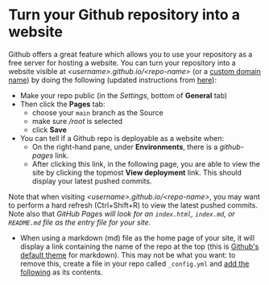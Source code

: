 # Turn your Github repository into a website

Github offers a great feature which allows you to use your repository as a free server for hosting a website. You can turn your repository into a website visible at *\<username\>.github.io/\<repo-name\>* (or a [custom domain name](https://docs.github.com/en/pages/configuring-a-custom-domain-for-your-github-pages-site/managing-a-custom-domain-for-your-github-pages-site)) by doing the following (updated instructions from [here](https://docs.github.com/en/pages/getting-started-with-github-pages/creating-a-github-pages-site#creating-your-site)):
- Make your repo public (in the *Settings*, bottom of **General** tab)
- Then click the **Pages** tab:
  - choose your `main` branch as the Source
  - make sure */root* is selected
  - click **Save**
- You can tell if a Github repo is deployable as a website when:
  - On the right-hand pane, under **Environments**, there is a *github-pages* link.
  - After clicking this link, in the following page, you are able to view the site by clicking the topmost **View deployment** link. This should display your latest pushed commits.
  
Note that when visiting *\<username\>.github.io/\<repo-name\>*, you may want to perform a hard refresh (Ctrl+Shift+R) to view the latest pushed commits. Note also that *GitHub Pages will look for an `index.html`, `index.md`, or `README.md` file as the entry file for your site.*
- When using a markdown (md) file as the home page of your site, it will display a link containing the name of the repo at the top (this is [Github's default theme](https://github.com/pages-themes/primer/issues/21#issuecomment-440297635) for markdown). This may not be what you want: to remove this, create a file in your repo called `_config.yml` and [add the following](https://github.com/pages-themes/primer/issues/21#issuecomment-440722302) as its contents.
